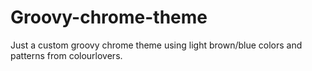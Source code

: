Groovy-chrome-theme
===================

Just a custom groovy chrome theme using light brown/blue colors and patterns from colourlovers.